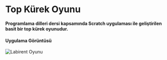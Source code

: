 # Top Kürek Oyunu


**Programlama dilleri dersi kapsamında Scratch uygulaması ile geliştirilen basit bir top kürek oyunudur.**


#### Uygulama Görüntüsü
![Labirent Oyunu](https://raw.githubusercontent.com/mustafadalga/top-kurek-oyunu/master/goruntu1.PNG)
